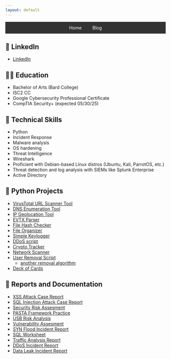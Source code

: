 ```yaml
---
layout: default
---
```


<div style="background-color: #333; padding: 10px; margin-bottom: 20px; text-align: center;">
  <a href="https://nicoleman0.github.io/security.github.io/" style="color: white; margin: 0 15px; text-decoration: none;">Home</a>
  <a href="https://nicoleman0.github.io/security.github.io/blog/" style="color: white; margin: 0 15px; text-decoration: none;">Blog</a>
</div>

## 💼 LinkedIn
- [LinkedIn](https://www.linkedin.com/in/nicholas-coleman-8b595b279/)

## 🧑‍🎓 Education
- Bachelor of Arts (Bard College)
- ISC2 CC
- Google Cybersecurity Professional Certificate
- CompTIA Security+ (expected 05/30/25)

<div data-iframe-width="150" data-iframe-height="270" data-share-badge-id="eec19dc3-72f1-4041-9224-cdec78890aa1" data-share-badge-host="https://www.credly.com"></div><script type="text/javascript" async src="//cdn.credly.com/assets/utilities/embed.js"></script>
<div data-iframe-width="150" data-iframe-height="270" data-share-badge-id="f007e25b-687b-46de-8ff1-b8080f0dc7f6" data-share-badge-host="https://www.credly.com"></div><script type="text/javascript" async src="//cdn.credly.com/assets/utilities/embed.js"></script>

## 🤖 Technical Skills
- Python
- Incident Response
- Malware analysis
- OS hardening
- Threat Intelligence
- Wireshark
- Proficient with Debian-based Linux distros (Ubuntu, Kali, ParrotOS, etc.)
- Threat detection and log analysis with SIEMs like Splunk Enterprise
- Active Directory

## 🐍 Python Projects
- [VirusTotal URL Scanner Tool](https://github.com/nicoleman0/VTScan)
- [DNS Enumeration Tool](https://github.com/nicoleman0/dns_python/tree/master)
- [IP Geolocation Tool](https://github.com/nicoleman0/ip_geolocation/tree/master)
- [EVTX Parser](https://github.com/nicoleman0/evtxParser)
- [File Hash Checker](https://github.com/nicoleman0/hashCheck/blob/master/checker.py)
- [File Organizer](https://github.com/nicoleman0/FileOrganizer/blob/master/organizer.py)
- [Simple Keylogger](https://github.com/nicoleman0/keylogger/blob/main/logger.py)
- [DDoS script](https://github.com/nicoleman0/NotDdos/blob/master/notDDOS.py)
- [Crypto Tracker](https://github.com/nicoleman0/crypto_tracker/blob/main/tracker.py)
- [Network Scanner](https://github.com/nicoleman0/Portfolio/blob/main/security_projects/scanner.py)
- [User Removal Script](https://github.com/nicoleman0/Portfolio/blob/main/security_projects/parsing_project/remove_user_script.py)
  - [another removal algorithm](https://github.com/nicoleman0/Portfolio/blob/main/Assignments/Algorithm%20for%20file%20updates%20in%20Python.pdf)
- [Deck of Cards](https://github.com/nicoleman0/Deck_of_Cards)

## 📄 Reports and Documentation
- [XSS Attack Case Report](https://app.letsdefend.io/case-management/casedetail/nicholashadleycoleman/116)
- [SQL Injection Attack Case Report](https://app.letsdefend.io/case-management/casedetail/nicholashadleycoleman/115)
- [Security Risk Assesment](https://github.com/nicoleman0/Portfolio/blob/main/Assignments/Security%20risk%20assessment%20report_Nicholas%20Coleman.pdf)
- [PASTA Framework Practice](https://github.com/nicoleman0/Portfolio/blob/main/Assignments/PASTA%20worksheet_Nicholas%20Coleman.pdf)
- [USB Risk Analysis](https://github.com/nicoleman0/Portfolio/blob/main/Assignments/Parking%20lot%20USB%20exercise_Nicholas.pdf)
- [Vulnerability Assesment](https://github.com/nicoleman0/Portfolio/blob/main/Assignments/Vulnerability%20assessment%20report.pdf)
- [SYN Flood Incident Report](https://github.com/nicoleman0/Portfolio/blob/main/Assignments/SYN%20Flood%20Attack%20sample%20analysis%20report_Nicholas%20Coleman%20(1).pdf)
- [SQL Worksheet](https://github.com/nicoleman0/Portfolio/blob/main/Assignments/Apply%20filters%20to%20SQL%20queries.pdf)
- [Traffic Analysis Report](https://github.com/nicoleman0/Portfolio/blob/main/Assignments/Traffic%20Analysis%20sample%20report_Nicholas%20Coleman.pdf)
- [DDoS Incident Report](https://github.com/nicoleman0/Portfolio/blob/main/Assignments/DDoS%20Incident%20report%20analysis.pdf)
- [Data Leak Incident Report](https://github.com/nicoleman0/Portfolio/blob/main/Assignments/Activity%20Template_%20Data%20leak%20worksheet.pdf)
